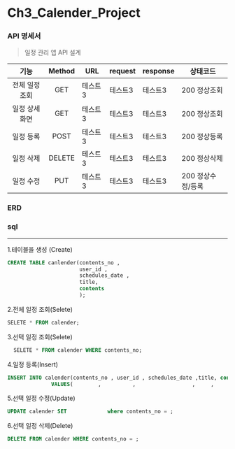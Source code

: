 # Ch3_Calender_Project

### API 명세서
> 일정 관리 앱  API 설계

|기능|Method|URL|request|response|상태코드|
|:------:|:------:|-----|------|------|------|
|전체 일정 조회|GET|테스트3|테스트3|테스트3|200 정상조회|
|일정 상세 화면|GET|테스트3|테스트3|테스트3|200 정상조회|
|일정 등록|POST|테스트3|테스트3|테스트3|200 정상등록|
|일정 삭제|DELETE|테스트3|테스트3|테스트3|200 정상삭제|
|일정 수정|PUT|테스트3|테스트3|테스트3|200 정상수정/등록|

###  ERD

### sql
---
1.테이블을 생성 (Create)
  ```sql
  CREATE TABLE canlender(contents_no ,
                         user_id ,
                         schedules_date ,
                         title,
                         contents
                         );
  ```
2.전체 일정 조회(Selete)
  ```sql
  SELETE * FROM calender;
  ```
3.선택 일정 조회(Selete)
```sql
  SELETE * FROM calender WHERE contents_no;
```
4.일정 등록(Insert)
  ```sql
  INSERT INTO calender(contents_no , user_id , schedules_date ,title, contents)
                VALUES(        ,          ,                  ,     ,         );
  ```
5.선택 일정 수정(Update)
  ```sql
  UPDATE calender SET             where contents_no = ;
  ```
6.선택 일정 삭제(Delete)
  ```sql
  DELETE FROM calender WHERE contents_no = ;
  ``` 
